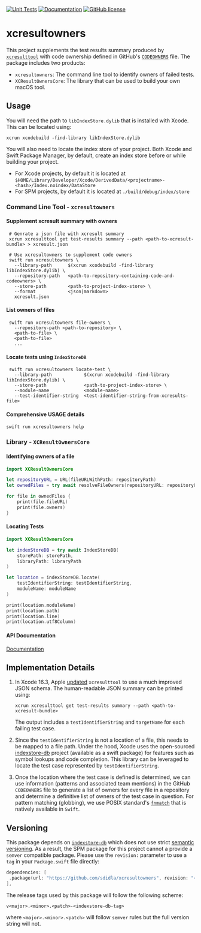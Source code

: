 [![Unit Tests](https://github.com/sdidla/xcresultowners/actions/workflows/unit-tests.yml/badge.svg)](https://github.com/sdidla/xcresultowners/actions/workflows/unit-tests.yml)
[![Documentation](https://github.com/sdidla/xcresultowners/actions/workflows/documentation.yml/badge.svg)](https://sdidla.github.io/xcresultowners/documentation/xcresultownerscore)
[![GitHub license](https://img.shields.io/github/license/sdidla/xcresultowners)](https://github.com/sdidla/xcresultowners/blob/main/LICENSE)

# xcresultowners

This project supplements the test results summary produced by [`xcresulttool`](https://keith.github.io/xcode-man-pages/xcresulttool.1.html) with code ownership defined in GitHub's [`CODEOWNERS`](https://docs.github.com/en/repositories/managing-your-repositorys-settings-and-features/customizing-your-repository/about-code-owners) file. The package includes two products:

- `xcresultowners`: The command line tool to identify owners of failed tests.
- `XCResultOwnersCore`: The library that can be used to build your own macOS tool.

## Usage

You will need the path to `libIndexStore.dylib` that is installed with Xcode. This can be located using:

```shell
xcrun xcodebuild -find-library libIndexStore.dylib
```

You will also need to locate the index store of your project. Both Xcode and Swift Package Manager, by default, create an index store before or while building your project.

- For Xcode projects, by default it is located at `$HOME/Library/Developer/Xcode/DerivedData/<projectname>-<hash>/Index.noindex/DataStore`
- For SPM projects, by default it is located at `./build/debug/index/store`


### Command Line Tool - `xcresultowners`

#### Supplement xcresult summary with owners
```shell
 # Genrate a json file with xcresult summary
 xcrun xcresulttool get test-results summary --path <path-to-xcresult-bundle> > xcresult.json

 # Use xcresultowners to supplement code owners
 swift run xcresultowners \
   --library-path      $(xcrun xcodebuild -find-library libIndexStore.dylib) \
   --repository-path   <path-to-repository-containing-code-and-codeowners> \
   --store-path        <path-to-project-index-store> \
   --format            <json|markdown>
   xcresult.json

```

#### List owners of files
```shell
 swift run xcresultowners file-owners \
   --repository-path <path-to-repository> \
   <path-to-file> \
   <path-to-file>
   ...
```

#### Locate tests using `IndexStoreDB`
```shell
 swift run xcresultowners locate-test \
   --library-path            $(xcrun xcodebuild -find-library libIndexStore.dylib) \
   --store-path              <path-to-project-index-store> \
   --module-name             <module-name>
   --test-identifier-string  <test-identifier-string-from-xcresults-file>
```

#### Comprehensive USAGE details
```shell
swift run xcresultowners help
```

### Library - `XCResultOwnersCore`

#### Identifying owners of a file


```swift
import XCResultOwnersCore

let repositoryURL = URL(fileURLWithPath: repositoryPath)
let ownedFiles = try await resolveFileOwners(repositoryURL: repositoryURL)

for file in ownedFiles {
    print(file.fileURL)
    print(file.owners)
}
```

#### Locating Tests

```swift
import XCResultOwnersCore

let indexStoreDB = try await IndexStoreDB(
    storePath: storePath, 
    libraryPath: libraryPath
)

let location = indexStoreDB.locate(
    testIdentifierString: testIdentifierString,
    moduleName: moduleName
)

print(location.moduleName)
print(location.path)
print(location.line)
print(location.utf8Column)

```

#### API Documentation

[Documentation](https://sdidla.github.io/xcresultowners/documentation/xcresultownerscore/)




## Implementation Details

1. In Xcode 16.3, Apple [updated](https://developer.apple.com/documentation/xcode-release-notes/xcode-16_3-release-notes#xcresulttool) `xcresulttool` to use a much improved JSON schema. The human-readable JSON summary can be printed using:
   
   ```shell
   xcrun xcresulttool get test-results summary --path <path-to-xcresult-bundle> 
   ```
   
   The output includes a `testIdentifierString` and `targetName` for each failing test case. 
1. Since the `testIdentifierString` is not a location of a file, this needs to be mapped to a file path. Under the hood, Xcode uses the open-sourced [indexstore-db](https://github.com/swiftlang/indexstore-db) project (available as a swift package) for features such as symbol lookups and code completion. This library can be leveraged to locate the test case represented by `testIdentifierString`. 
1. Once the location where the test case is defined is determined, we can use information (patterns and associated team mentions) in the GitHub `CODEOWNERS` file to generate a list of owners for every file in a repository and determine a definitive list of owners of the test case in question. For pattern matching (globbing), we use POSIX standard's [`fnmatch`](https://pubs.opengroup.org/onlinepubs/9699919799/functions/fnmatch.html) that is natively available in `Swift`.

## Versioning

This package depends on [`indexstore-db`](https://github.com/swiftlang/indexstore-db) which does not use strict [semantic versioning](https://semver.org). As a result, the SPM package for this project cannot a provide a `semver` compatible package. Please use the `revision:` parameter to use a `tag` in your `Package.swift` file directly:

```swift
dependencies: [
 .package(url: "https://github.com/sdidla/xcresultowners", revision: "<##>release-tag"),
],
```
   
The release tags used by this package will follow the following scheme:

```
v<major>.<minor>.<patch>-<indexstore-db-tag>
```

where `<major>.<minor>.<patch>` will follow `semver` rules but the full version string will not.
 

